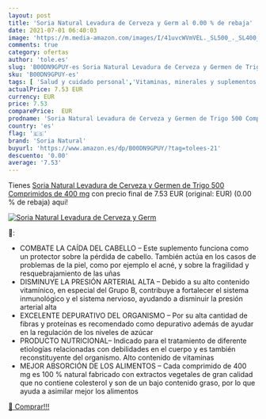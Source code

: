 ```yaml
---
layout: post
title: 'Soria Natural Levadura de Cerveza y Germ al 0.00 % de rebaja'
date: 2021-07-01 06:40:03
image: 'https://m.media-amazon.com/images/I/41uvcWVmVEL._SL500_._SL400_.jpg'
comments: true
category: ofertas
author: 'tole.es'
slug: 'B00DN9GPUY-es Soria Natural Levadura de Cerveza y Germen de Trigo 500...'
sku: 'B00DN9GPUY-es'
tags: [ 'Salud y cuidado personal','Vitaminas, minerales y suplementos en medicamentos, remedios y suplementos dietéticos','cerveza','levadura','soria natural','trigo', ]
actualPrice: 7.53 EUR
currency: EUR
price: 7.53
comparePrice:  EUR
prodname: 'Soria Natural Levadura de Cerveza y Germen de Trigo 500 Comprimidos de 400 mg'
country: 'es'
flag: '🇪🇸'
brand: 'Soria Natural'
buyurl: 'https://www.amazon.es/dp/B00DN9GPUY/?tag=tolees-21'
descuento: '0.00'
average: '7.53'
---
```


Tienes [Soria Natural Levadura de Cerveza y Germen de Trigo 500 Comprimidos de 400 mg](https://www.amazon.es/dp/B00DN9GPUY/?tag=tolees-21) con precio final de  7.53 EUR (original:  EUR) (0.00 %  de rebaja) aqui!

[![Soria Natural Levadura de Cerveza y Germ](https://m.media-amazon.com/images/I/41uvcWVmVEL._SL500_._SL400_.jpg)](https://www.amazon.es/dp/B00DN9GPUY/?tag=tolees-21)

🔎:

- COMBATE LA CAÍDA DEL CABELLO – Este suplemento funciona como un protector sobre la pérdida de cabello. También actúa en los casos de problemas de la piel, como por ejemplo el acné, y sobre la fragilidad y resquebrajamiento de las uñas
- DISMINUYE LA PRESIÓN ARTERIAL ALTA – Debido a su alto contenido vitamínico, en especial del Grupo B, contribuye a fortalecer el sistema inmunológico y el sistema nervioso, ayudando a disminuir la presión arterial alta
- EXCELENTE DEPURATIVO DEL ORGANISMO – Por su alta cantidad de fibras y proteínas es recomendado como depurativo además de ayudar en la regulación de los niveles de azúcar
- PRODUCTO NUTRICIONAL– Indicado para el tratamiento de diferente etiologías relacionadas con debilidades en el cuerpo y es también reconstituyente del organismo. Alto contenido de vitaminas
- MEJOR ABSORCIÓN DE LOS ALIMENTOS – Cada comprimido de 400 mg es 100 % natural fabricado con extractos vegetales de gran calidad que no contiene colesterol y son de un bajo contenido graso, por lo que ayuda a asimilar mejor los alimentos

[🛒 Comprar!!!](https://www.amazon.es/dp/B00DN9GPUY/?tag=tolees-21)
